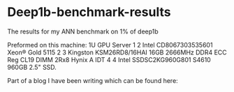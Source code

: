 # Deep1b-benchmark-results
The results for my ANN benchmark on 1% of deep1b

Preformed on this machine: 1U GPU Server 1 2 Intel CD8067303535601 Xeon® Gold 5115 2 3 Kingston KSM26RD8/16HAI 16GB 2666MHz DDR4 ECC Reg CL19 DIMM 2Rx8 Hynix A IDT 4 4 Intel SSDSC2KG960G801 S4610 960GB 2.5" SSD.

Part of a blog I have been writing which can be found here: 
